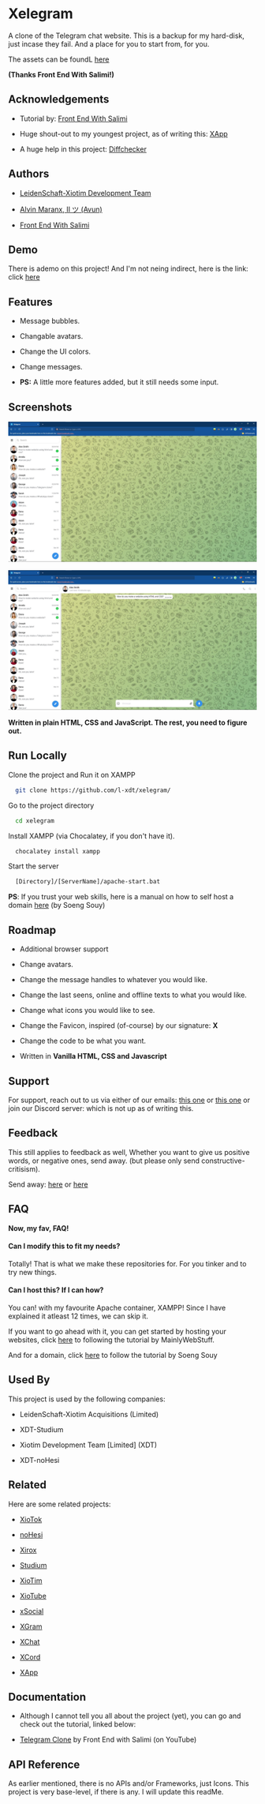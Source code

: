 
# Xelegram

A clone of the Telegram chat website. This is a backup for my hard-disk, just incase they fail. And a place for you to start from, for you.

The assets can be foundL [here](https://github.com/salimi2991/telegram-clone)

**(Thanks Front End With Salimi!)**


## Acknowledgements

 - Tutorial by: [Front End With Salimi](https://www.youtube.com/@frontendwithsalimi)
 
 - Huge shout-out to my youngest project, as of writing this: [XApp](https://github.com/l-xdt/xapp/)

 - A huge help in this project: [Diffchecker](https://www.diffchecker.com/)


## Authors

- [LeidenSchaft-Xiotim Development Team](https://www.github.com/octokatherine)

- [Alvin Maranx, II ツ (Avun)](https://www.github.com/avunii/)

- [Front End With Salimi](https://www.youtube.com/@frontendwithsalimi)


## Demo

There is ademo on this project! And I'm not neing indirect, here is the link: click [here](https://l-xdt.github.io/xelegram/)


## Features

- Message bubbles.

- Changable avatars.

- Change the UI colors.

- Change messages.

- **PS:** A little more features added, but it still needs some input.


## Screenshots

![Screenshot 1](Screenshots/Screenshot_1.jpg)

![Screenshot 2](Screenshots/Screenshot_2.jpg)

**Written in plain HTML, CSS and JavaScript. The rest, you need to figure out.**


## Run Locally

Clone the project and Run it on XAMPP

```bash
  git clone https://github.com/l-xdt/xelegram/
```

Go to the project directory

```bash
  cd xelegram
```

Install XAMPP (via Chocalatey, if you don't have it).

```bash
  chocalatey install xampp
```

Start the server

```bash
  [Directory]/[ServerName]/apache-start.bat
```
**PS**: If you trust your web skills, here is a manual on how to self host a domain [here](https://www.youtube.com/watch?v=_eQGAJVtRCs) (by Soeng Souy)

## Roadmap

- Additional browser support

- Change avatars.

- Change the message handles to whatever you would like.

- Change the last seens, online and offline texts to what you would like.

- Change what icons you would like to see.

- Change the Favicon, inspired (of-course) by our signature: **X**

- Change the code to be what you want.

- Written in **Vanilla HTML, CSS and Javascript**


## Support

For support, reach out to us via either of our emails: [this one](mailto:trowesigames@gmail.com) or [this one](mailto:leidenschaft.tech@gmail.com)  or join our Discord server: which is not up as of writing this.


## Feedback

This still applies to feedback as well, Whether you want to give us positive words, or negative ones, send away. (but please only send constructive-critisism).

Send away: [here](mailto:trowesigames@gmail.com) or [here](mailto:leidenschaft.tech@hotmail.com)

## FAQ

**Now, my fav, FAQ!**

#### Can I modify this to fit my needs?

Totally! That is what we make these repositories for. For you tinker and to try new things.

#### Can I host this? If I can how?

You can! with my favourite Apache container, XAMPP! Since I have explained it atleast 12 times, we can skip it.

If you want to go ahead with it, you can get started by hosting your websites, click [here](https://www.youtube.com/watch?v=LzucEZh4_no) to following the tutorial by MainlyWebStuff.

And for a domain, click [here](https://www.youtube.com/watch?v=_eQGAJVtRCs) to follow the tutorial by Soeng Souy


## Used By

This project is used by the following companies:

- LeidenSchaft-Xiotim Acquisitions (Limited)

- XDT-Studium

- Xiotim Development Team [Limited] (XDT)

- XDT-noHesi


## Related

Here are some related projects:

- [XioTok](https://github.com/l-xdt/xiotok/)

- [noHesi](https://github.com/l-xdt/no-hesi/)

- [Xirox](https://github.com/l-xdt/xirox/)

- [Studium](https://github.com/l-xdt/studium/)

- [XioTim](https://github.com/l-xdt/xiotim/)

- [XioTube](https://github.com/l-xdt/xiotube/)

- [xSocial](https://github.com/l-xdt/xSocial/)

- [XGram](https://github.com/l-xdt/xgram/)

- [XChat](https://github.com/l-xdt/xchat/)

- [XCord](https://github.com/l-xdt/xcord/)

- [XApp](https://github.com/l-xdt/xapp/)


## Documentation

- Although I cannot tell you all about the project (yet), you can go and check out the tutorial, linked below:

- [Telegram Clone](https://www.youtube.com/watch?v=aMi8_FVUSdY) by Front End with Salimi (on YouTube)


## API Reference

As earlier mentioned, there is no APIs and/or Frameworks, just Icons. This project is very base-level, if there is any. I will update this readMe.

